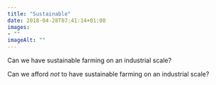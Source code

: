 ```yaml
---
title: "Sustainable"
date: 2018-04-28T07:41:14+01:00
images: 
- ""
imageAlt: ""
---
```


Can we have sustainable farming on an industrial scale? 

Can we afford _not_ to have sustainable farming on an industrial scale?
